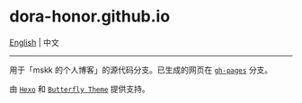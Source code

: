 # dora-honor.github.io

[English](README.md) | 中文

---

用于「mskk 的个人博客」的源代码分支。已生成的网页在 [`gh-pages`](https://github.com/Dora-Honor/dora-honor.github.io/tree/gh-pages) 分支。

由 [`Hexo`](https://hexo.io/zh-cn) 和 [`Butterfly Theme`](https://github.com/jerryc127/hexo-theme-butterfly) 提供支持。